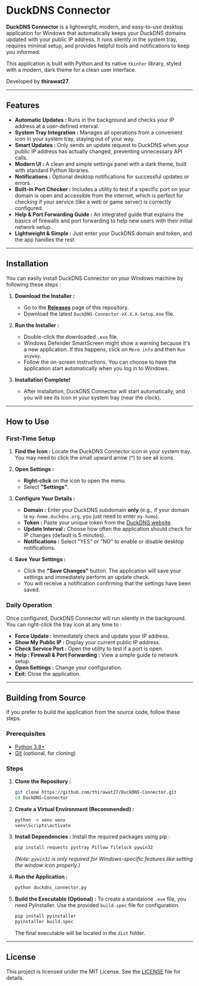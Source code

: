 # DuckDNS Connector

**DuckDNS Connector** is a lightweight, modern, and easy-to-use desktop application for Windows that automatically keeps your DuckDNS domains updated with your public IP address. It runs silently in the system tray, requires minimal setup, and provides helpful tools and notifications to keep you informed.

This application is built with Python and its native `tkinter` library, styled with a modern, dark theme for a clean user interface.

Developed by **thirawat27**.

---

## Features

-   **Automatic Updates :** Runs in the background and checks your IP address at a user-defined interval.
-   **System Tray Integration :** Manages all operations from a convenient icon in your system tray, staying out of your way.
-   **Smart Updates :** Only sends an update request to DuckDNS when your public IP address has actually changed, preventing unnecessary API calls.
-   **Modern UI :** A clean and simple settings panel with a dark theme, built with standard Python libraries.
-   **Notifications :** Optional desktop notifications for successful updates or errors.
-   **Built-in Port Checker :** Includes a utility to test if a specific port on your domain is open and accessible from the internet, which is perfect for checking if your service (like a web or game server) is correctly configured.
-   **Help & Port Forwarding Guide :** An integrated guide that explains the basics of firewalls and port forwarding to help new users with their initial network setup.
-   **Lightweight & Simple :** Just enter your DuckDNS domain and token, and the app handles the rest.

---

## Installation

You can easily install DuckDNS Connector on your Windows machine by following these steps :

1.  **Download the Installer :**
    *   Go to the [**Releases**](https://github.com/thirawat27/DuckDNS-Connector/releases) page of this repository.
    *   Download the latest `DuckDNS-Connector-vX.X.X-Setup.exe` file.

2.  **Run the Installer :**
    *   Double-click the downloaded `.exe` file.
    *   Windows Defender SmartScreen might show a warning because it's a new application. If this happens, click on `More info` and then `Run anyway`.
    *   Follow the on-screen instructions. You can choose to have the application start automatically when you log in to Windows.

3.  **Installation Complete!**
    *   After installation, DuckDNS Connector will start automatically, and you will see its icon in your system tray (near the clock).

---

## How to Use

### First-Time Setup

1.  **Find the Icon :** Locate the DuckDNS Connector icon in your system tray. You may need to click the small upward arrow (^) to see all icons.

2.  **Open Settings :**
    *   **Right-click** on the icon to open the menu.
    *   Select **"Settings"**.

3.  **Configure Your Details :**
    *   **Domain :** Enter your DuckDNS subdomain **only** (e.g., if your domain is `my-home.duckdns.org`, you just need to enter `my-home`).
    *   **Token :** Paste your unique token from the [DuckDNS website](https://www.duckdns.org/).
    *   **Update Interval :** Choose how often the application should check for IP changes (default is 5 minutes).
    *   **Notifications :** Select "YES" or "NO" to enable or disable desktop notifications.

4.  **Save Your Settings :**
    *   Click the **"Save Changes"** button. The application will save your settings and immediately perform an update check.
    *   You will receive a notification confirming that the settings have been saved.

### Daily Operation

Once configured, DuckDNS Connector will run silently in the background. You can right-click the tray icon at any time to :
-   **Force Update :** Immediately check and update your IP address.
-   **Show My Public IP :** Display your current public IP address.
-   **Check Service Port :** Open the utility to test if a port is open.
-   **Help : Firewall & Port Forwarding :** View a simple guide to network setup.
-   **Open Settings :** Change your configuration.
-   **Exit:** Close the application.

---

## Building from Source

If you prefer to build the application from the source code, follow these steps.

### Prerequisites

-   [Python 3.8+](https://www.python.org/downloads/)
-   [Git](https://git-scm.com/downloads/) (optional, for cloning)

### Steps

1.  **Clone the Repository :**
    ```bash
    git clone https://github.com/thirawat27/DuckDNS-Connector.git
    cd DuckDNS-Connector
    ```

2.  **Create a Virtual Environment (Recommended) :**
    ```bash
    python -m venv venv
    venv\Scripts\activate
    ```

3.  **Install Dependencies :**
    Install the required packages using pip :
    ```bash
    pip install requests pystray Pillow filelock pywin32
    ```
    *(Note: `pywin32` is only required for Windows-specific features like setting the window icon properly.)*

4.  **Run the Application :**
    ```bash
    python duckdns_connector.py
    ```

5.  **Build the Executable (Optional) :**
    To create a standalone `.exe` file, you need PyInstaller. Use the provided `build.spec` file for configuration.
    ```bash
    pip install pyinstaller
    pyinstaller build.spec
    ```
    The final executable will be located in the `dist` folder.

---

## License

This project is licensed under the MIT License. See the [LICENSE](LICENSE) file for details.
